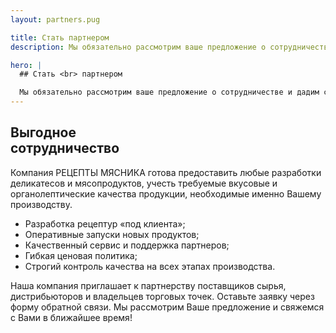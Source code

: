 ```yaml
---
layout: partners.pug

title: Стать партнером
description: Мы обязательно рассмотрим ваше предложение о сотрудничестве и дадим скорый ответ.

hero: |
  ## Стать <br> партнером

  Мы обязательно рассмотрим ваше предложение о сотрудничестве и дадим скорый ответ.
---
```


## Выгодное <br> сотрудничество

Компания РЕЦЕПТЫ МЯСНИКА готова предоставить любые разработки деликатесов и мясопродуктов, учесть требуемые вкусовые и органолептические качества продукции, необходимые именно Вашему производству.

- Разработка рецептур «под клиента»;
- Оперативные запуски новых продуктов;
- Качественный сервис и поддержка партнеров;
- Гибкая ценовая политика;
- Строгий контроль качества на всех этапах производства.

Наша компания приглашает к партнерству поставщиков сырья, дистрибьюторов и владельцев торговых точек. Оставьте заявку через форму обратной связи.
Мы рассмотрим Ваше предложение и свяжемся с Вами в ближайшее время!